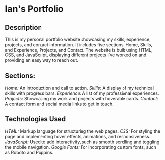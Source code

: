 # Ian's Portfolio

## Description 
This is my personal portfolio website showcasing my skills, experience, projects, and contact information. It includes five sections: Home, Skills, and Experience, Projects, and Contact. 
The website is built using HTML, CSS, and JavaScript, displaying different projects I've worked on and providing an easy way to reach out.

## Sections:
*Home:* An introduction and call to action.
*Skills:* A display of my technical skills with progress bars.
*Experience:* A list of my professional experiences.
*Projects:* Showcasing my work and projects with hoverable cards.
*Contact:* A contact form and social media links to get in touch.

## Technologies Used
*HTML:* Markup language for structuring the web pages.
*CSS:* For styling the page and implementing hover effects, animations, and responsiveness.
*JavaScript:* Used to add interactivity, such as smooth scrolling and toggling the mobile navigation.
*Google Fonts:* For incorporating custom fonts, such as Roboto and Poppins.
